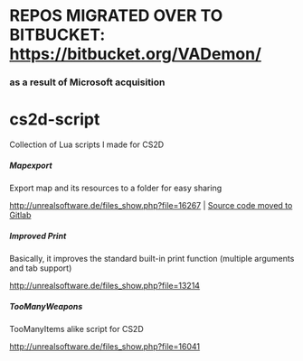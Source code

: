 # REPOS MIGRATED OVER TO BITBUCKET: https://bitbucket.org/VADemon/
### as a result of Microsoft acquisition

# cs2d-script
Collection of Lua scripts I made for CS2D

##### Mapexport
Export map and its resources to a folder for easy sharing

http://unrealsoftware.de/files_show.php?file=16267 | [Source code moved to Gitlab](https://gitlab.com/VADemon/cs2d-mapexport)


##### Improved Print
Basically, it improves the standard built-in print function (multiple arguments and tab support)

http://unrealsoftware.de/files_show.php?file=13214


##### TooManyWeapons
TooManyItems alike script for CS2D

http://unrealsoftware.de/files_show.php?file=16041
